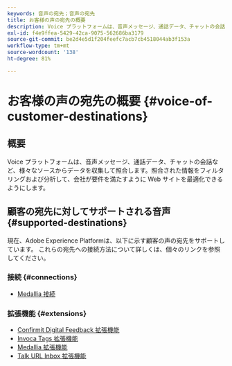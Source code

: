 ```yaml
---
keywords: 音声の宛先；音声の宛先
title: お客様の声の宛先の概要
description: Voice プラットフォームは、音声メッセージ、通話データ、チャットの会話など、様々なソースからデータを収集して照合します。照合された情報をフィルタリングおよび分析して、会社が要件を満たすように Web サイトを最適化できるようにします。
exl-id: f4e9ffea-5429-42ca-9075-562686ba3179
source-git-commit: be2d4e5d1f204feefc7acb7cb4518044ab3f153a
workflow-type: tm+mt
source-wordcount: '138'
ht-degree: 81%

---
```


# お客様の声の宛先の概要 {#voice-of-customer-destinations}

## 概要

Voice プラットフォームは、音声メッセージ、通話データ、チャットの会話など、様々なソースからデータを収集して照合します。照合された情報をフィルタリングおよび分析して、会社が要件を満たすように Web サイトを最適化できるようにします。

## 顧客の宛先に対してサポートされる音声 {#supported-destinations}

現在、Adobe Experience Platformは、以下に示す顧客の声の宛先をサポートしています。 これらの宛先への接続方法について詳しくは、個々のリンクを参照してください。

### 接続 {#connections}

* [Medallia 接続](/help/destinations/catalog/voice/medallia-connector.md)

### 拡張機能 {#extensions}

* [Confirmit Digital Feedback 拡張機能](confirmit-digital-feedback.md)
* [Invoca Tags 拡張機能](invoca.md)
* [Medallia 拡張機能](medallia.md)
* [Talk URL Inbox 拡張機能](talkurl.md)

